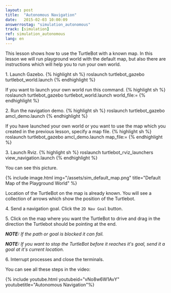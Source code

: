 ```yaml
---
layout: post
title:  "Autonomous Navigation"
date:   2015-02-03 10:00:09
answerrostag: "simulation_autonomous"
track: [simulation]
ref: simulation_autonomous
lang: en
---
```


This lesson shows how to use the TurtleBot with a known map. In this lesson
we will run playground world with the default map, but also there are instructions
which will help you to run your own world.

1\. Launch Gazebo.
{% highlight sh %}
roslaunch turtlebot_gazebo turtlebot_world.launch
{% endhighlight %}

If you want to launch your own world run this command.
{% highlight sh %}
roslaunch turtlebot_gazebo turtlebot_world.launch world_file:=<full path to the world file>
{% endhighlight %}

2\. Run the navigation demo.
{% highlight sh %}
roslaunch turtlebot_gazebo amcl_demo.launch
{% endhighlight %}

If you have launched your own world or you want to use the map which you created in
the previous lesson, specify a map file.
{% highlight sh %}
roslaunch turtlebot_gazebo amcl_demo.launch map_file:=<full path to map yaml file>
{% endhighlight %}

3\. Launch Rviz.
{% highlight sh %}
roslaunch turtlebot_rviz_launchers view_navigation.launch
{% endhighlight %}

You can see this picture.

{% include image.html img="/assets/sim_default_map.png" title="Default Map of the Playground World" %}

Location of the TurtleBot on the map is already known. You will see a collection
of arrows which show the position of the Turtlebot.

4\. Send a navigation goal. Click the `2D Nav Goal` button.

5\. Click on the map where you want the TurtleBot to drive and drag in the
direction the Turtlebot should be pointing at the end.

***NOTE:*** *If the path or goal is blocked it can fail.*

***NOTE:*** *If you want to stop the TurtleBot before it reaches it's goal, send
it a goal at it's current location.*

6\. Interrupt processes and close the terminals.

You can see all these steps in the video:

{% include youtube.html youtubeid="vNo8w6W1AvY" youtubetitle="Autonomous Navigation"%}
